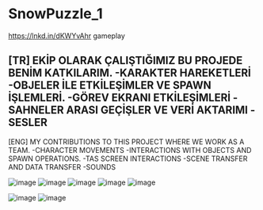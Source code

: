# SnowPuzzle_1
 
https://lnkd.in/dKWYvAhr gameplay

[TR]
EKİP OLARAK ÇALIŞTIĞIMIZ BU PROJEDE BENİM KATKILARIM.
-KARAKTER HAREKETLERİ
-OBJELER İLE ETKİLEŞİMLER VE SPAWN İŞLEMLERİ.
-GÖREV EKRANI ETKİLEŞİMLERİ
-SAHNELER ARASI GEÇİŞLER VE VERİ AKTARIMI
-SESLER
----------------------------------
[ENG]
MY CONTRIBUTIONS TO THIS PROJECT WHERE WE WORK AS A TEAM.
-CHARACTER MOVEMENTS
-INTERACTIONS WITH OBJECTS AND SPAWN OPERATIONS.
-TAS SCREEN INTERACTIONS
-SCENE TRANSFER AND DATA TRANSFER
-SOUNDS

![image](https://github.com/AhmTD/SnowPuzzle_1/assets/104300902/58690c22-c8c6-451e-bc72-cc167462b77c)
![image](https://github.com/AhmTD/SnowPuzzle_1/assets/104300902/7d301801-2367-4c0b-a99d-945ceee5d572)
![image](https://github.com/AhmTD/SnowPuzzle_1/assets/104300902/cece7261-9728-4970-bdff-d78f5dce87fd)
![image](https://github.com/AhmTD/SnowPuzzle_1/assets/104300902/4bcf335d-70af-4d0d-96fa-c70ae4ebc933)
![image](https://github.com/AhmTD/SnowPuzzle_1/assets/104300902/a6d3f263-98ab-4881-ac39-38616d95cf07)

![image](https://github.com/AhmTD/SnowPuzzle_1/assets/104300902/78016f4b-d5db-4ca5-9f03-83fad362e2c4)
![image](https://github.com/AhmTD/SnowPuzzle_1/assets/104300902/87d662b2-7d24-44c2-bc18-62667c19265e)


